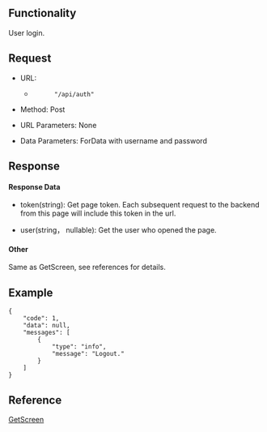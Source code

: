 ## Functionality

User login.

## Request

  * URL: 
    *           "/api/auth"
        

  

  * Method: Post

  

  * URL Parameters: None

  

  * Data Parameters: ForData with username and password

## Response

#### Response Data

  * token(string): Get page token. Each subsequent request to the backend from this page will include this token in the url.

  

  * user(string， nullable): Get the user who opened the page.

#### Other

Same as GetScreen, see references for details.

## Example

    
    
    {
        "code": 1,
        "data": null,
        "messages": [
            {
                "type": "info",
                "message": "Logout."
            }
        ]
    }
    

## Reference

[GetScreen](GetScreen.md "GetScreen")

